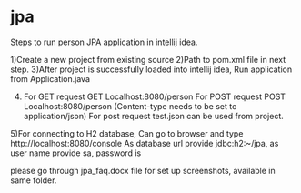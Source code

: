 # jpa

Steps to run person JPA application in intellij idea.

1)Create a new project from existing source
2)Path to pom.xml file in next step.
3)After project is successfully loaded into intellij idea, Run application from Application.java

4) For GET request  GET Localhost:8080/person
For POST request  POST Localhost:8080/person  (Content-type needs to be set to application/json)
For post request test.json can be used from project.

5)For connecting to H2 database,
Can go to browser and type http://localhost:8080/console
As database url provide jdbc:h2:~/jpa, as user name provide sa, password is <BLANK>

please go through jpa_faq.docx file for set up screenshots, available in same folder.
